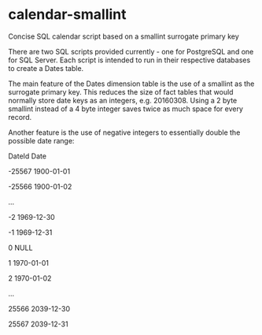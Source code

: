 # calendar-smallint
Concise SQL calendar script based on a smallint surrogate primary key

There are two SQL scripts provided currently - one for PostgreSQL and one for SQL Server.  Each script is intended to run in their respective databases to create a Dates table.

The main feature of the Dates dimension table is the use of a smallint as the surrogate primary key.  This reduces the size of fact tables that would normally store date keys as an integers, e.g. 20160308.  Using a 2 byte smallint instead of a 4 byte integer saves twice as much space for every record.

Another feature is the use of negative integers to essentially double the possible date range:

DateId   Date

-25567   1900-01-01 

-25566   1900-01-02 

... 

-2       1969-12-30 

-1       1969-12-31 

0        NULL 

1        1970-01-01 

2       1970-01-02 

... 

25566   2039-12-30 

25567   2039-12-31 


 
